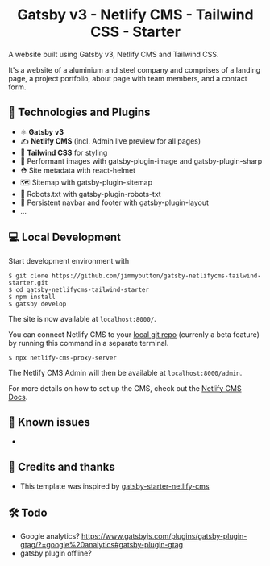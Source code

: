 <h1 align="center">
  Gatsby v3 - Netlify CMS - Tailwind CSS - Starter
</h1>


A website built using Gatsby v3, Netlify CMS and Tailwind CSS.

It's a website of a aluminium and steel company and comprises of a landing page, a project portfolio, about page with team members, and a contact form.


## 🦾 Technologies and Plugins

- ⚛️ **Gatsby v3**
- ✍️ **Netlify CMS** (incl. Admin live preview for all pages)
- 💨 **Tailwind CSS** for styling
- 🌃 Performant images with gatsby-plugin-image and gatsby-plugin-sharp
- ⛑ Site metadata with react-helmet
- 🗺 Sitemap with gatsby-plugin-sitemap
- 🤖 Robots.txt with gatsby-plugin-robots-txt
- 🧩 Persistent navbar and footer with gatsby-plugin-layout
- ...

## 💻 Local Development

Start development environment with

```
$ git clone https://github.com/jimmybutton/gatsby-netlifycms-tailwind-starter.git
$ cd gatsby-netlifycms-tailwind-starter
$ npm install
$ gatsby develop
```

The site is now available at `localhost:8000/`.

You can connect Netlify CMS to your [local git repo](https://www.netlifycms.org/docs/beta-features/#working-with-a-local-git-repository) (currenly a beta feature) by running this command in a separate terminal.

```
$ npx netlify-cms-proxy-server
```

The Netlify CMS Admin will then be available at `localhost:8000/admin`.

For more details on how to set up the CMS, check out the [Netlify CMS Docs](https://www.netlifycms.org/docs/intro/).

## 🚨 Known issues

-

## 🙌 Credits and thanks

- This template was inspired by [gatsby-starter-netlify-cms](https://github.com/netlify-templates/gatsby-starter-netlify-cms)

## 🛠 Todo

- Google analytics? https://www.gatsbyjs.com/plugins/gatsby-plugin-gtag/?=google%20analytics#gatsby-plugin-gtag
- gatsby plugin offline?
